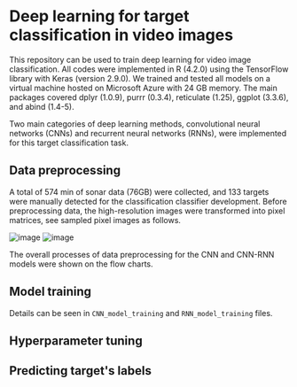 # Deep learning for target classification in video images

This repository can be used to train deep learning for video image classification. All codes were implemented in R (4.2.0) using the TensorFlow library with Keras (version 2.9.0). We trained and tested all models on a virtual machine hosted on Microsoft Azure with 24 GB memory. The main packages covered dplyr (1.0.9), purrr (0.3.4), reticulate (1.25), ggplot (3.3.6), and abind (1.4-5).

Two main categories of deep learning methods, convolutional neural networks (CNNs) and recurrent neural networks (RNNs), were implemented for this target classification task. 


## Data preprocessing
A total of 574 min of sonar data (76GB) were collected, and 133 targets were manually detected for the classification classifier development. Before preprocessing data, the high-resolution images were transformed into pixel matrices, see sampled pixel images as follows.

![image](https://user-images.githubusercontent.com/91959615/184532255-84585fdc-c1d2-4e27-9c0c-6dfea8d22c6a.png)
![image](https://user-images.githubusercontent.com/91959615/184532243-04048f5c-faaf-490d-b28d-2912d58a03a7.png)

The overall processes of data preprocessing for the CNN and CNN-RNN models were shown on the flow charts.




## Model training
 Details can be seen in `CNN_model_training` and `RNN_model_training` files.


## Hyperparameter tuning



## Predicting target's labels
